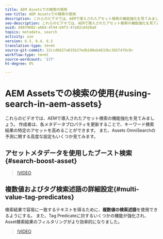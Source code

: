 ```yaml
---
title: AEM Assetsでの検索の使用
seo-title: AEM Assetsでの検索の使用
description: これらのビデオでは、AEMで導入されたアセット検索の機能強化を見てみましょう。 作成者は、各メタデータプロパティを更新することで、キーワード検索結果の特定のアセットを高めることができます。 また、Assets OmniSearchの予測に関する高度な設定もいくつか見てみます。
seo-description: これらのビデオでは、AEMで導入されたアセット検索の機能強化を見てみましょう。 作成者は、各メタデータプロパティを更新することで、キーワード検索結果の特定のアセットを高めることができます。 また、Assets OmniSearchの予測に関する高度な設定もいくつか見てみます。
uuid: d4074602-a68d-4f44-b9f3-47a02c6420a0
topics: metadata, search
activity: use
version: 6.3, 6.4, 6.5
translation-type: tm+mt
source-git-commit: 22ccd6627a035b37edb180eb4633bc3b57470c0c
workflow-type: tm+mt
source-wordcount: '177'
ht-degree: 0%

---
```



# AEM Assetsでの検索の使用{#using-search-in-aem-assets}

これらのビデオでは、AEMで導入されたアセット検索の機能強化を見てみましょう。 作成者は、各メタデータプロパティを更新することで、キーワード検索結果の特定のアセットを高めることができます。 また、Assets OmniSearchの予測に関する高度な設定もいくつか見てみます。

## アセットメタデータを使用したブースト検索{#search-boost-asset}

>[!VIDEO](https://video.tv.adobe.com/v/16766/?quality=9&learn=on)

## 複数値およびタグ検索述語の詳細設定{#multi-value-tag-predicates}

検索結果で容易に一致するテキストを得るために、**複数値の検索述語**&#x200B;を使用できるようにする。 また、Tag Predicateに対するいくつかの機能が強化され、Asset検索結果のフィルタリングがより効率的になりました。

>[!VIDEO](https://video.tv.adobe.com/v/16457/?quality=9&learn=on)
